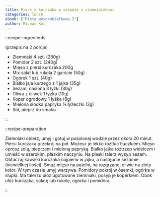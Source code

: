 ```yaml
---
title: Pierś z kurczaka w sezamie z ziemniaczkami
categories: lunch
ebook: ["Dieta wysokobiałkowa 2"]
author: Michał Kot
---
```


::recipe-ingredients

(przepis na 2 porcje)
- Ziemniaki 4 szt. (280g)
- Pomidor 2 szt. (240g)
- Mięso z piersi kurczaka 200g
- Mix sałat lub rukola 2 garście (50g)
- Ogórek 1 szt. (40g)
- Białko jaja kurzego z 1 jajka (35g)
- Sezam, nasiona 3 łyżki (30g)
- Oliwa z oliwek 1 łyżka (10g)
- Koper ogrodowy 1 łyżka (8g)
- Mielona słodka papryka ½ łyżeczki (3g)
- Sól, pieprz do smaku

::

::recipe-preparation

Ziemniaki obierz, umyj i gotuj w posolonej wodzie przez około 20 minut. Piersi kurczaka przekrój na pół. Możesz je lekko roztłuc tłuczkiem. Mięso oprósz solą, pieprzem i mieloną papryką. Białko jajka roztrzep widelcem i umieść w szerokim, płaskim naczyniu. Na płaski talerz wysyp sezam. Obtaczaj kawałki kurczaka najpierw w jajku, a następnie sezamie (niewielkiej ilości). Smaż mięso na patelni, na rozgrzanej oliwie na złoty kolor. W tym czasie umyj warzywa. Pomidory pokrój w ósemki, ogórka w słupki. Ma talerzu ułóż ugotowane ziemniaki, posyp je koperkiem. Obok ułóż kurczaka, sałatę lub rukolę, ogórka i pomidora.

::